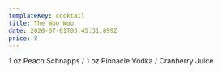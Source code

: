 ```yaml
---
templateKey: cocktail
title: The Woo Woo
date: 2020-07-01T03:45:31.899Z
price: 8
---
```


1 oz Peach Schnapps / 1 oz Pinnacle Vodka / Cranberry Juice

